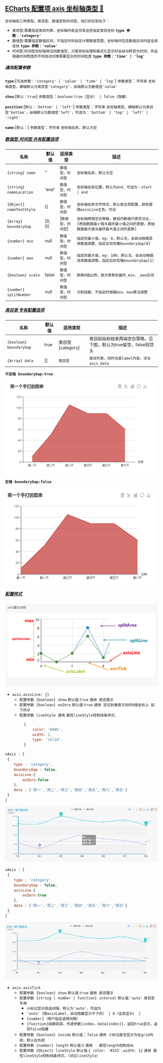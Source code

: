 <a id="top" href="#top">ECharts 配置项 axis 坐标轴类型  :maple_leaf:</a> 
----
`坐标轴有三种类型，类目型、数值型和时间型，他们的区别在于：`
* `类目型`:`需要指定类目列表，坐标轴内有且仅有这些指定类目坐标`  **`type 参数：'category'`**
* `数值型`:`需要指定数值区间，不指定时则自定计算数值范围，坐标轴内包含数值区间内容全部坐标` **`type 参数：'value' `**
* `时间型`:`时间型坐标轴用法同数值型，只是目标处理和格式化显示时会自动转变为时间，并且随着时间跨度的不同自动切换需要显示的时间粒度` **`type 参数：'time' | 'log'`**
##### 通用配置参数
**`type`**:[`可选参数：'category' | 'value' | 'time' | 'log'`] `参数类型`：`字符串`  `坐标轴类型，横轴默认为类目型'category'，纵轴默认为数值型'value'`<br/>

**`show`**:[`默认：true`] `参数类型`：`boolean`   `true（显示） | false（隐藏）`<br/>

**`position`**:[`默认：'bottom' | 'left'`] `参数类型`：`字符串`  `坐标轴类型，横轴默认为类目型'bottom'，纵轴默认为数值型'left'，可选为：'bottom' | 'top' | 'left' | 'right'`<br/>

**`name`**:[`默认：`] `参数类型`：`字符串`  `坐标轴名称，默认为空`<br/>

##### <a href="#top">数值型,时间型 共有配置选项</a>
|名称|	默认值|	适用类型|	描述|
|----|-----|-----|-----|
|`{string} name` |''|`数值型，时间型 `     | `坐标轴名称，默认为空`   |
|`{string} nameLocation`| 'end' | `数值型，时间型`| `坐标轴名称位置，默认为end，可选为：start \| end `|
|`{Object} nameTextStyle`| {}     | 	`数值型，时间型`      | `坐标轴名称文字样式，默认取全局配置，颜色跟随axisLine主色，可设`         |
|`{Array} boundaryGap`| [0, 0] | \|`数值型，时间型`\|  |`坐标轴两端空白策略，数组内数值代表百分比，[原始数据最小值与最终最小值之间的差额，原始数据最大值与最终最大值之间的差额]`|
|`{number} min`|null|	`数值型，时间型`|`指定的最小值，eg: 0，默认无，会自动根据具体数值调整，指定后将忽略boundaryGap[0]`|
|`{number} max`|null|	`数值型，时间型`|`指定的最大值，eg: 100，默认无，会自动根据具体数值调整，指定后将忽略boundaryGap[1]`|
|`{boolean} scale`|false|`数值型，时间型`|`脱离0值比例，放大聚焦到最终_min，_max区间`|
|`{number} splitNumber`|null|`数值型，时间型`|`分割段数，不指定时根据min、max算法调整`|




##### <a href="#top">类目录 专有配置选项</a>
|名称|	默认值|	适用类型|	描述|
|----|-----|-----|-----|
|`{boolean} boundaryGap`|true|类目型[category]|类目起始和结束两端空白策略，见下图，默认为true留空，false则顶头          |
|`{Array} data`  | 	[]  |`类目型`   |`类目列表，同时也是label内容，详见axis.data`  |

**`不定格 boundaryGap:true`**

![不定格](/Echarts/IMG/buDingGe.png) 

**`定格 boundaryGap:false`**

![定格](/Echarts/IMG/dingGe.png)
##### <a href="#top">配置样式</a>
    
![属性值](/Echarts/IMG/axiStyle.png) 
* `axis.axisLine: {}`
  * `配置参数 {boolean} show` `默认值`:`true` `通用 是否展示`
  * `配置参数 {boolean} onZero` `默认值`:`true` `通用 定位到垂直方向的0值坐标上 如下所示` 
  * `配置参数 lineStyle 通用` `属性lineStyle控制线条样式，`
    ```javascript
      {
          color: '#48b',
          width: 2,
          type: 'solid'
      }  
    ```
   
```javascript
xAxis : [
 {
    type : 'category',
    boundaryGap : false,
    axisLine:{
        onZero:false
    },
    data : ['周一','周二','周三','周四','周五','周六','周日']
 }
]
```
![属性值](/Echarts/IMG/onZeroFlase.png) 

```javascript
xAxis : [
 {
    type : 'category',
    boundaryGap : false,
    axisLine:{
        onZero:true
    },
    data : ['周一','周二','周三','周四','周五','周六','周日']
 }
]
```
![属性值](/Echarts/IMG/onZeroTrue.png) 

* `axis.axisTick`
  * `配置参数 {boolean} show` `默认值`:`true` `通用 是否展示`
  * `配置参数 {string | number | function} interval`  `默认值`:`'auto'` `类目型专用`
    * `小标记显示挑选间隔，默认为'auto'，可选为`
    * `'auto'（随axisLabel，自动隐藏显示不下的） | 0（全部显示） |`
    * `{number}（用户指定选择间隔）`
    * `{function}函数回调，传递参数[index，data[index]]，返回true显示，返回false隐藏`
  * `配置参数 {boolean} inside` `默认值`：`false` `通用 小标记是否显示为在grid内部，默认在外部`
  * `配置参数 {number} length`  `默认值`:`5` `通用	属性length控制线长`
  * `配置参数 {Object} lineStyle`  `默认值`:`{ color: '#333',width: 1}` `通用 属性lineStyle控制线条样式，（详见lineStyle）`
  
